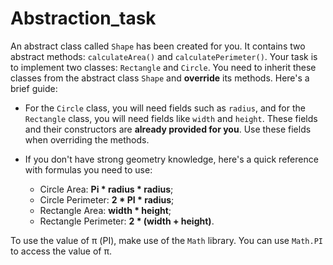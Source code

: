 <link rel='stylesheet' href='https://codefinity-content-media.s3.eu-west-1.amazonaws.com/css_custom_styles/StudyMore.css'>
<link rel='stylesheet' href='https://codefinity-content-media.s3.eu-west-1.amazonaws.com/css_custom_styles/TextFormatting.css'>

# Abstraction_task

An abstract class called ``Shape`` has been created for you. It contains two abstract methods: ``calculateArea()`` and ``calculatePerimeter()``. Your task is to implement two classes: ``Rectangle`` and ``Circle``. You need to inherit these classes from the abstract class ``Shape`` and **override** its methods.
Here's a brief guide:

* For the ``Circle`` class, you will need fields such as `radius`, and for the `Rectangle` class, you will need fields like `width` and `height`. These fields and their constructors are **already provided for you**. Use these fields when overriding the methods.

* If you don't have strong geometry knowledge, here's a quick reference with formulas you need to use:
    *  Circle Area: **Pi * radius * radius**;
    * Circle Perimeter: **2 * PI * radius**;
    * Rectangle Area: **width * height**;
    * Rectangle Perimeter: **2 * (width + height)**.

To use the value of π (PI), make use of the ``Math`` library. You can use ``Math.PI`` to access the value of π.

